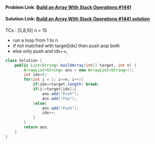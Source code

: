 #### **Problem Link:** [Build an Array With Stack Operations #1441](https://leetcode.com/problems/build-an-array-with-stack-operations/)

#### **Solution Link:** [Build an Array With Stack Operations #1441 solution](./Solution.java)
TCs : [5,8,10] n = 15
- run a loop from 1 to n
- if not matched with target[idx] then push pop both
- else only push and idx++;
```java
class Solution {
    public List<String> buildArray(int[] target, int n) {
        ArrayList<String> ans = new ArrayList<String>();
        int idx=0;
        for(int i = 1; i<=n; i++){
            if(idx==target.length) break;
            if(i!=target[idx]){
                ans.add("Push");
                ans.add("Pop");
            }else{
                ans.add("Push");
                idx++;
            }
        }
        return ans;
    }
}
```
